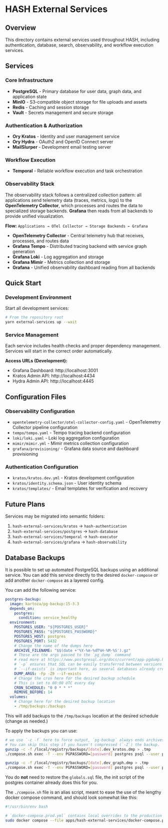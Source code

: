# HASH External Services

## Overview

This directory contains external services used throughout HASH, including authentication, database, search, observability, and workflow execution services.

## Services

### Core Infrastructure

- **PostgreSQL** - Primary database for user data, graph data, and application state
- **MinIO** - S3-compatible object storage for file uploads and assets
- **Redis** - Caching and session storage
- **Vault** - Secrets management and secure storage

### Authentication & Authorization

- **Ory Kratos** - Identity and user management service
- **Ory Hydra** - OAuth2 and OpenID Connect server
- **MailSlurper** - Development email testing server

### Workflow Execution

- **Temporal** - Reliable workflow execution and task orchestration

### Observability Stack

The observability stack follows a centralized collection pattern: all applications send telemetry data (traces, metrics, logs) to the **OpenTelemetry Collector**, which processes and routes the data to specialized storage backends. **Grafana** then reads from all backends to provide unified visualization.

**Flow:** `Applications → OTel Collector → Storage Backends ← Grafana`

- **OpenTelemetry Collector** - Central telemetry hub that receives, processes, and routes data
- **Grafana Tempo** - Distributed tracing backend with service graph generation
- **Grafana Loki** - Log aggregation and storage
- **Grafana Mimir** - Metrics collection and storage
- **Grafana** - Unified observability dashboard reading from all backends

## Quick Start

### Development Environment

Start all development services:

```bash
# From the repository root
yarn external-services up --wait
```

### Service Management

Each service includes health checks and proper dependency management. Services will start in the correct order automatically.

**Access URLs (Development):**

- Grafana Dashboard: http://localhost:3001
- Kratos Admin API: http://localhost:4434
- Hydra Admin API: http://localhost:4445

## Configuration Files

### Observability Configuration

- `opentelemetry-collector/otel-collector-config.yaml` - OpenTelemetry Collector pipeline configuration
- `tempo/tempo.yaml` - Tempo tracing backend configuration
- `loki/loki.yaml` - Loki log aggregation configuration
- `mimir/mimir.yml` - Mimir metrics collection configuration
- `grafana/provisioning/` - Grafana data source and dashboard provisioning

### Authentication Configuration

- `kratos/kratos.dev.yml` - Kratos development configuration
- `kratos/identity.schema.json` - User identity schema
- `kratos/templates/` - Email templates for verification and recovery

## Future Plans

Services may be migrated into semantic folders:

1. `hash-external-services/kratos` → `hash-authentication`
2. `hash-external-services/postgres` → `hash-database`
3. `hash-external-services/temporal` → `hash-executor`
4. `hash-external-services/grafana` → `hash-observability`

## Database Backups

It is possible to set up automated PostgreSQL backups using an additional service. You can add this service directly to the desired `docker-compose` or add another `docker-compose` as a layered config.

You can add the following service:

```yaml
postgres-backup:
  image: kartoza/pg-backup:15-3.3
  depends_on:
    postgres:
      condition: service_healthy
  environment:
    POSTGRES_USER: "${POSTGRES_USER}"
    POSTGRES_PASS: "${POSTGRES_PASSWORD}"
    POSTGRES_HOST: postgres
    POSTGRES_PORT: 5432
    # Change the name of the dumps here
    ARCHIVE_FILENAME: "$$(date +'%Y-%m-%dT%H-%M-%S').gz"
    # These are the args passed to the `pg_dump` command
    # read more at https://www.postgresql.org/docs/current/app-pgdump.html#PG-DUMP-OPTIONS
    # `-p` ensures that SQL can be easily transferred between versions
    # `--if-exists` is important here, as several databases already create schemas, which would otherwise lead to an error while applying the backup.
    DUMP_ARGS: -Fp -Z9 --if-exists
    # Change the cron here for the desired backup schedule
    # This is set to 00:00 UTC every day
    CRON_SCHEDULE: "0 0 * * *"
    REMOVE_BEFORE: 14
  volumes:
    # Change here for the desired backup location
    - /tmp/backups:/backups
```

This will add backups to the `/tmp/backups` location at the desired schedule (change as needed.)

To apply the backups you can use:

```bash
# we use `-c -f` here to force output, `pg-backup` always ends archives with `.dmp`, which gunzip will otherwise refuse to uncompress
# You can skip this step if you haven't compressed (`-Z`) the backup.
gunzip -c -f /local/registry/backups/[date].dev_kratos.dmp > .tmp
./compose.sh exec -T --env PGPASSWORD=[password] postgres psql --user postgres dev_kratos -v ON_ERROR_STOP=1 < .tmp

gunzip -c -f /local/registry/backups/[date].dev_graph.dmp > .tmp
./compose.sh exec -T --env PGPASSWORD=[password] postgres psql --user postgres dev_graph -v ON_ERROR_STOP=1 < .tmp
```

You do **not** need to restore the `globals.sql` file, the init script of the postgres container already does this for you.

The `./compose.sh` file is an alias script, meant to ease the use of the lengthy docker compose command, and should look somewhat like this:

```bash
#!/usr/bin/env bash

# `docker-compose.prod.yml` contains local overrides to the production docker compose file, like custom volume mounts or the backup solution.
sudo docker compose --file apps/hash-external-services/docker-compose.prod.yml --file docker-compose.prod.yml --env-file .env.prod ${@}
```
